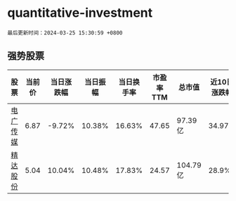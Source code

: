 # quantitative-investment

`最后更新时间：2024-03-25 15:30:59 +0800`

## 强势股票

|股票|当前价|当日涨跌幅|当日振幅|当日换手率|市盈率TTM|总市值|近10日涨跌幅|
|----|----|----|----|----|----|----|----|
|[电广传媒](https://xueqiu.com/S/SZ000917)|6.87|-9.72%|10.38%|16.63%|47.65|97.39亿|34.97%|
|[精达股份](https://xueqiu.com/S/SH600577)|5.04|10.04%|10.48%|17.83%|24.57|104.79亿|28.9%|
